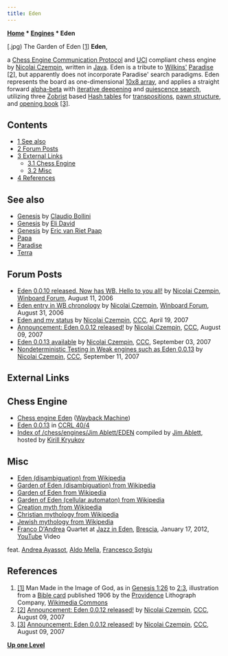 ```yaml
---
title: Eden
---
```

**[Home](Home "Home") * [Engines](Engines "Engines") * Eden**

\[.jpg) The Garden of Eden <a id="cite-note-1" href="#cite-ref-1">[1]</a>
**Eden**,

a [Chess Engine Communication Protocol](Chess_Engine_Communication_Protocol "Chess Engine Communication Protocol") and [UCI](UCI "UCI") compliant chess engine by [Nicolai Czempin](Nicolai_Czempin "Nicolai Czempin"), written in [Java](Java "Java").
Eden is a tribute to [Wilkins'](David_Wilkins "David Wilkins") [Paradise](Paradise "Paradise") <a id="cite-note-2" href="#cite-ref-2">[2]</a>,
but apparently does not incorporate Paradise' search paradigms. Eden represents the board as one-dimensional [10x8 array](Array "Array"), and applies a straight forward [alpha-beta](Alpha-Beta "Alpha-Beta") with [iterative deepening](Iterative_Deepening "Iterative Deepening") and [quiescence search](Quiescence_Search "Quiescence Search"),
utilizing three [Zobrist](Zobrist_Hashing "Zobrist Hashing") based [Hash tables](Hash_Table "Hash Table") for [transpositions](Transposition_Table "Transposition Table"), [pawn structure](Pawn_Hash_Table "Pawn Hash Table"), and [opening book](Opening_Book "Opening Book") <a id="cite-note-3" href="#cite-ref-3">[3]</a>.

## Contents

- [1 See also](#see-also)
- [2 Forum Posts](#forum-posts)
- [3 External Links](#external-links)
  - [3.1 Chess Engine](#chess-engine)
  - [3.2 Misc](#misc)
- [4 References](#references)

## See also

- [Genesis](Genesis_AR "Genesis AR") by [Claudio Bollini](Claudio_Bollini "Claudio Bollini")
- [Genesis](Genesis_IL "Genesis IL") by [Eli David](Eli_David "Eli David")
- [Genesis](Genesis_NL "Genesis NL") by [Eric van Riet Paap](Eric_van_Riet_Paap "Eric van Riet Paap")
- [Papa](Papa "Papa")
- [Paradise](Paradise "Paradise")
- [Terra](Terra "Terra")

## Forum Posts

- [Eden 0.0.10 released. Now has WB. Hello to you all!](http://www.open-aurec.com/wbforum/viewtopic.php?f=2&t=5356) by [Nicolai Czempin](Nicolai_Czempin "Nicolai Czempin"), [Winboard Forum](Computer_Chess_Forums "Computer Chess Forums"), August 11, 2006
- [Eden entry in WB chronology](http://www.open-aurec.com/wbforum/viewtopic.php?f=2&t=5512) by [Nicolai Czempin](Nicolai_Czempin "Nicolai Czempin"), [Winboard Forum](Computer_Chess_Forums "Computer Chess Forums"), August 31, 2006
- [Eden and my status](http://www.talkchess.com/forum/viewtopic.php?t=13236) by [Nicolai Czempin](Nicolai_Czempin "Nicolai Czempin"), [CCC](CCC "CCC"), April 19, 2007
- [Announcement: Eden 0.0.12 released!](http://www.talkchess.com/forum/viewtopic.php?t=15698) by [Nicolai Czempin](Nicolai_Czempin "Nicolai Czempin"), [CCC](CCC "CCC"), August 09, 2007
- [Eden 0.0.13 available](http://www.talkchess.com/forum/viewtopic.php?t=16248) by [Nicolai Czempin](Nicolai_Czempin "Nicolai Czempin"), [CCC](CCC "CCC"), September 03, 2007
- [Nondeterministic Testing in Weak engines such as Eden 0.0.13](http://www.talkchess.com/forum/viewtopic.php?t=16399) by [Nicolai Czempin](Nicolai_Czempin "Nicolai Czempin"), [CCC](CCC "CCC"), September 11, 2007

## External Links

## Chess Engine

- [Chess engine Eden](http://web.archive.org/web/20080503042018/http://www.czempin.de/chess/) ([Wayback Machine](https://en.wikipedia.org/wiki/Wayback_Machine))
- [Eden 0.0.13](http://www.computerchess.org.uk/ccrl/404/cgi/engine_details.cgi?print=Details&each_game=1&eng=Eden%200.0.13) in [CCRL 40/4](CCRL "CCRL")
- [Index of /chess/engines/Jim Ablett/EDEN](http://kirr.homeunix.org/chess/engines/Jim%20Ablett/EDEN/) compiled by [Jim Ablett](Jim_Ablett "Jim Ablett"), hosted by [Kirill Kryukov](Kirill_Kryukov "Kirill Kryukov")

## Misc

- [Eden (disambiguation) from Wikipedia](https://en.wikipedia.org/wiki/Eden)
- [Garden of Eden (disambiguation) from Wikipedia](https://en.wikipedia.org/wiki/Garden_of_Eden_%28disambiguation%29)
- [Garden of Eden from Wikipedia](https://en.wikipedia.org/wiki/Garden_of_Eden)
- [Garden of Eden (cellular automaton) from Wikipedia](https://en.wikipedia.org/wiki/Garden_of_Eden_%28cellular_automaton%29)
- [Creation myth from Wikipedia](https://en.wikipedia.org/wiki/Creation_myth)
- [Christian mythology from Wikipedia](https://en.wikipedia.org/wiki/Christian_mythology)
- [Jewish mythology from Wikipedia](https://en.wikipedia.org/wiki/Jewish_mythology)
- [Franco D'Andrea](Category:Franco_D%27Andrea "Category:Franco D'Andrea") Quartet at [Jazz in Eden](http://www.jazzineden.it/), [Brescia](https://en.wikipedia.org/wiki/Brescia), January 17, 2012, [YouTube](https://en.wikipedia.org/wiki/YouTube) Video

feat. [Andrea Ayassot](http://www.andreaayaceayassot.ijm.it/), [Aldo Mella](http://www.mellaaldo.com/), [Francesco Sotgiu](https://www.discogs.com/artist/2334879-Francesco-Sotgiu)

## References

1. <a id="cite-ref-1" href="#cite-note-1">[1]</a> Man Made in the Image of God, as in [Genesis 1:26](https://en.wikipedia.org/wiki/Genesis_creation_narrative#Day_6) to [2:3](https://en.wikipedia.org/wiki/Genesis_creation_narrative#Day_7), illustration from a [Bible card](https://en.wikipedia.org/wiki/Bible_card) published 1906 by the [Providence](https://en.wikipedia.org/wiki/Providence,_Rhode_Island) Lithograph Company, [Wikimedia Commons](https://en.wikipedia.org/wiki/Wikimedia_Commons)
1. <a id="cite-ref-2" href="#cite-note-2">[2]</a> [Announcement: Eden 0.0.12 released!](http://www.talkchess.com/forum/viewtopic.php?t=15698) by [Nicolai Czempin](Nicolai_Czempin "Nicolai Czempin"), [CCC](CCC "CCC"), August 09, 2007
1. <a id="cite-ref-3" href="#cite-note-3">[3]</a> [Announcement: Eden 0.0.12 released!](http://www.talkchess.com/forum/viewtopic.php?t=15698) by [Nicolai Czempin](Nicolai_Czempin "Nicolai Czempin"), [CCC](CCC "CCC"), August 09, 2007

**[Up one Level](Engines "Engines")**

